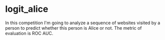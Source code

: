 # logit_alice
In this competition I'm going to analyze a sequence of websites visited by a person to predict whether this person is Alice or not. The metric of evaluation is ROC AUC.
